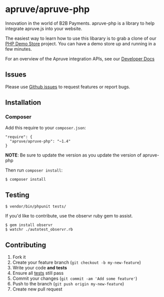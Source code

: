 # apruve/apruve-php

Innovation in the world of B2B Payments. apruve-php is a library to help integrate apruve.js into your website.

The easiest way to learn how to use this libarary is to grab a clone of our [PHP Demo Store](https://github.com/apruve/apruve-php-demo) project. You can have a demo store up and running in a few minutes.

For an overview of the Apruve integration APIs, see our [Developer Docs](https://docs.apruve.com)

## Issues

Please use [Github issues](https://github.com/apruve/apruve-php/issues) to request features or report bugs.

## Installation

### Composer

Add this require to your `composer.json`:

    "require": {
      "apruve/apruve-php": "~1.4"
    }

**NOTE**: Be sure to update the version as you update the version of apruve-php

Then run `composer install`:

    $ composer install

## Testing

    $ vendor/bin/phpunit tests/

If you'd like to contribute, use the observr ruby gem to assist.

    $ gem install observr
    $ watchr ./autotest_observr.rb


## Contributing

1. Fork it
2. Create your feature branch (`git checkout -b my-new-feature`)
3. Write your code **and tests**
4. Ensure all [tests](#testing) still pass
5. Commit your changes (`git commit -am 'Add some feature'`)
6. Push to the branch (`git push origin my-new-feature`)
7. Create new pull request
